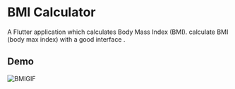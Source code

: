 # BMI Calculator
A Flutter application which calculates Body Mass Index (BMI). 
calculate BMI (body max index) with a good interface .

## Demo

![BMIGIF](https://github.com/AliRezaRastin/BMI_Calculator/assets/103937572/5bf769bc-a805-4097-b8c6-20e9c03cdac2)
